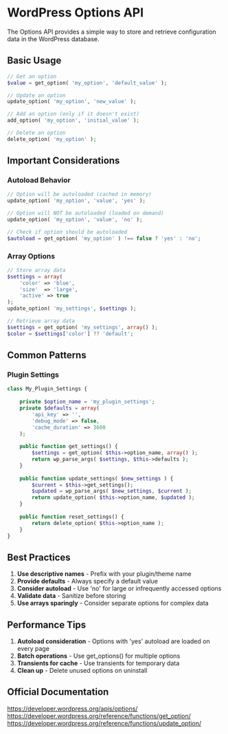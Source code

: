 # WordPress Options API

The Options API provides a simple way to store and retrieve configuration data in the WordPress database.

## Basic Usage

```php
// Get an option
$value = get_option( 'my_option', 'default_value' );

// Update an option
update_option( 'my_option', 'new_value' );

// Add an option (only if it doesn't exist)
add_option( 'my_option', 'initial_value' );

// Delete an option
delete_option( 'my_option' );
```

## Important Considerations

### Autoload Behavior

```php
// Option will be autoloaded (cached in memory)
update_option( 'my_option', 'value', 'yes' );

// Option will NOT be autoloaded (loaded on demand)
update_option( 'my_option', 'value', 'no' );

// Check if option should be autoloaded
$autoload = get_option( 'my_option' ) !== false ? 'yes' : 'no';
```

### Array Options

```php
// Store array data
$settings = array(
    'color' => 'blue',
    'size'  => 'large',
    'active' => true
);
update_option( 'my_settings', $settings );

// Retrieve array data
$settings = get_option( 'my_settings', array() );
$color = $settings['color'] ?? 'default';
```

## Common Patterns

### Plugin Settings

```php
class My_Plugin_Settings {
    
    private $option_name = 'my_plugin_settings';
    private $defaults = array(
        'api_key' => '',
        'debug_mode' => false,
        'cache_duration' => 3600
    );
    
    public function get_settings() {
        $settings = get_option( $this->option_name, array() );
        return wp_parse_args( $settings, $this->defaults );
    }
    
    public function update_settings( $new_settings ) {
        $current = $this->get_settings();
        $updated = wp_parse_args( $new_settings, $current );
        return update_option( $this->option_name, $updated );
    }
    
    public function reset_settings() {
        return delete_option( $this->option_name );
    }
}
```

## Best Practices

1. **Use descriptive names** - Prefix with your plugin/theme name
2. **Provide defaults** - Always specify a default value
3. **Consider autoload** - Use 'no' for large or infrequently accessed options
4. **Validate data** - Sanitize before storing
5. **Use arrays sparingly** - Consider separate options for complex data

## Performance Tips

1. **Autoload consideration** - Options with 'yes' autoload are loaded on every page
2. **Batch operations** - Use get_options() for multiple options
3. **Transients for cache** - Use transients for temporary data
4. **Clean up** - Delete unused options on uninstall

## Official Documentation

https://developer.wordpress.org/apis/options/
https://developer.wordpress.org/reference/functions/get_option/
https://developer.wordpress.org/reference/functions/update_option/